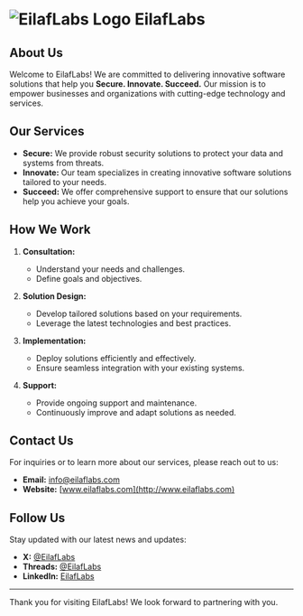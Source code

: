 # ![EilafLabs Logo](https://avatars.githubusercontent.com/u/181153202?s=25&v=4) EilafLabs

## About Us

Welcome to EilafLabs! We are committed to delivering innovative software solutions that help you **Secure. Innovate. Succeed.** Our mission is to empower businesses and organizations with cutting-edge technology and services.

## Our Services

- **Secure:** We provide robust security solutions to protect your data and systems from threats.
- **Innovate:** Our team specializes in creating innovative software solutions tailored to your needs.
- **Succeed:** We offer comprehensive support to ensure that our solutions help you achieve your goals.

## How We Work

1. **Consultation:**
   - Understand your needs and challenges.
   - Define goals and objectives.

2. **Solution Design:**
   - Develop tailored solutions based on your requirements.
   - Leverage the latest technologies and best practices.

3. **Implementation:**
   - Deploy solutions efficiently and effectively.
   - Ensure seamless integration with your existing systems.

4. **Support:**
   - Provide ongoing support and maintenance.
   - Continuously improve and adapt solutions as needed.

## Contact Us

For inquiries or to learn more about our services, please reach out to us:

- **Email:** [info@eilaflabs.com](mailto:info@eilaflabs.com)
- **Website:** [www.eilaflabs.com](http://www.eilaflabs.com)

## Follow Us

Stay updated with our latest news and updates:

- **X:** [@EilafLabs](https://x.com/EilafLabs)
- **Threads:** [@EilafLabs](https://www.threads.net/@eilaflabs)
- **LinkedIn:** [EilafLabs](https://linkedin.com/company/eilaflabs)

---

Thank you for visiting EilafLabs! We look forward to partnering with you.


